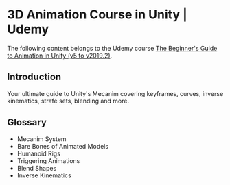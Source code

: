 # 3D Animation Course in Unity | Udemy
The following content belongs to the Udemy course [The Beginner's Guide to Animation in Unity (v5 to v2019.2)](https://www.udemy.com/course/mastering-3d-animation-in-unity/).

## Introduction
Your ultimate guide to Unity's Mecanim covering keyframes, curves, inverse kinematics, strafe sets, blending and more.

## Glossary

* Mecanim System
* Bare Bones of Animated Models
* Humanoid Rigs
* Triggering Animations
* Blend Shapes
* Inverse Kinematics
